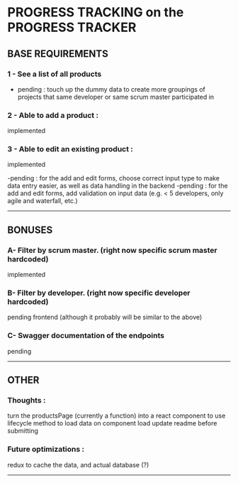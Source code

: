 # PROGRESS TRACKING on the PROGRESS TRACKER

## BASE REQUIREMENTS

### 1 - See a list of all products 
- pending : touch up the dummy data to create more groupings of projects that same developer or same scrum master participated in

### 2 - Able to add a product : 
implemented

### 3 - Able to edit an existing product : 
implemented

-pending : for the add and edit forms, choose correct input type to make data entry easier, as well as data handling in the backend
-pending : for the add and edit forms, add validation on input data (e.g. < 5 developers, only agile and waterfall, etc.)

-----------------------------------------------------------------------------------------------------------

## BONUSES 

### A- Filter by scrum master. (right now specific scrum master hardcoded)
implemented 

### B- Filter by developer. (right now specific developer hardcoded)
pending frontend (although it probably will be similar to the above)

### C- Swagger documentation of the endpoints
pending

-----------------------------------------------------------------------------------------------------------

## OTHER 

### Thoughts : 
turn the productsPage (currently a function) into a react component to use lifecycle method to load data on component load
update readme before submitting

### Future optimizations : 
redux to cache the data, and actual database (?)

-----------------------------------------------------------------------------------------------------------